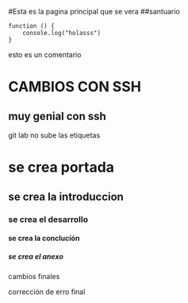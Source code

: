 #Esta es la pagina principal que se vera
##santuario

```
function () {
    console.log("holasss")
}
```
esto es un comentario
# CAMBIOS CON SSH
## muy genial con ssh
git lab no sube las etiquetas
# se crea portada
## se crea la introduccion
### se crea el desarrollo
#### se crea la conclución
##### se crea el anexo

cambios finales

corrección de erro final